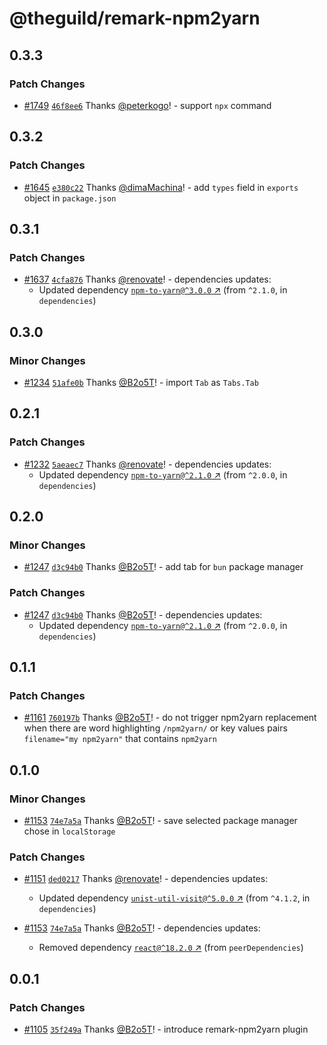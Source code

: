 # @theguild/remark-npm2yarn

## 0.3.3

### Patch Changes

- [#1749](https://github.com/the-guild-org/docs/pull/1749)
  [`46f8ee6`](https://github.com/the-guild-org/docs/commit/46f8ee682a30931ae568bc8e42ea0dbda7972668)
  Thanks [@peterkogo](https://github.com/peterkogo)! - support `npx` command

## 0.3.2

### Patch Changes

- [#1645](https://github.com/the-guild-org/docs/pull/1645)
  [`e380c22`](https://github.com/the-guild-org/docs/commit/e380c22d103bfbb6d0479615de12a13b5a42b409)
  Thanks [@dimaMachina](https://github.com/dimaMachina)! - add `types` field in `exports` object in
  `package.json`

## 0.3.1

### Patch Changes

- [#1637](https://github.com/the-guild-org/docs/pull/1637)
  [`4cfa876`](https://github.com/the-guild-org/docs/commit/4cfa8762897de43d92b29e92da10da21e6a90b1f)
  Thanks [@renovate](https://github.com/apps/renovate)! - dependencies updates:
  - Updated dependency [`npm-to-yarn@^3.0.0` ↗︎](https://www.npmjs.com/package/npm-to-yarn/v/3.0.0)
    (from `^2.1.0`, in `dependencies`)

## 0.3.0

### Minor Changes

- [#1234](https://github.com/the-guild-org/docs/pull/1234)
  [`51afe0b`](https://github.com/the-guild-org/docs/commit/51afe0bed8dbb065645dc88c879a5d8405f28e0f)
  Thanks [@B2o5T](https://github.com/B2o5T)! - import `Tab` as `Tabs.Tab`

## 0.2.1

### Patch Changes

- [#1232](https://github.com/the-guild-org/docs/pull/1232)
  [`5aeaec7`](https://github.com/the-guild-org/docs/commit/5aeaec777a6c5280c7e0f387502d8671ccddf148)
  Thanks [@renovate](https://github.com/apps/renovate)! - dependencies updates:
  - Updated dependency [`npm-to-yarn@^2.1.0` ↗︎](https://www.npmjs.com/package/npm-to-yarn/v/2.1.0)
    (from `^2.0.0`, in `dependencies`)

## 0.2.0

### Minor Changes

- [#1247](https://github.com/the-guild-org/docs/pull/1247)
  [`d3c94b0`](https://github.com/the-guild-org/docs/commit/d3c94b03e620e71e0ef5781afc0c9e8304ae0dfe)
  Thanks [@B2o5T](https://github.com/B2o5T)! - add tab for `bun` package manager

### Patch Changes

- [#1247](https://github.com/the-guild-org/docs/pull/1247)
  [`d3c94b0`](https://github.com/the-guild-org/docs/commit/d3c94b03e620e71e0ef5781afc0c9e8304ae0dfe)
  Thanks [@B2o5T](https://github.com/B2o5T)! - dependencies updates:
  - Updated dependency [`npm-to-yarn@^2.1.0` ↗︎](https://www.npmjs.com/package/npm-to-yarn/v/2.1.0)
    (from `^2.0.0`, in `dependencies`)

## 0.1.1

### Patch Changes

- [#1161](https://github.com/the-guild-org/docs/pull/1161)
  [`760197b`](https://github.com/the-guild-org/docs/commit/760197bbcde931e17d6033a18c1a0724e10e2c4e)
  Thanks [@B2o5T](https://github.com/B2o5T)! - do not trigger npm2yarn replacement when there are
  word highlighting `/npm2yarn/` or key values pairs `filename="my npm2yarn"` that contains
  `npm2yarn`

## 0.1.0

### Minor Changes

- [#1153](https://github.com/the-guild-org/docs/pull/1153)
  [`74e7a5a`](https://github.com/the-guild-org/docs/commit/74e7a5a7f25733166d5657a5b724dc0a8f35e03b)
  Thanks [@B2o5T](https://github.com/B2o5T)! - save selected package manager chose in `localStorage`

### Patch Changes

- [#1151](https://github.com/the-guild-org/docs/pull/1151)
  [`ded0217`](https://github.com/the-guild-org/docs/commit/ded0217953ea3d430a87db4349a4f199ad6de63a)
  Thanks [@renovate](https://github.com/apps/renovate)! - dependencies updates:

  - Updated dependency
    [`unist-util-visit@^5.0.0` ↗︎](https://www.npmjs.com/package/unist-util-visit/v/5.0.0) (from
    `^4.1.2`, in `dependencies`)

- [#1153](https://github.com/the-guild-org/docs/pull/1153)
  [`74e7a5a`](https://github.com/the-guild-org/docs/commit/74e7a5a7f25733166d5657a5b724dc0a8f35e03b)
  Thanks [@B2o5T](https://github.com/B2o5T)! - dependencies updates:
  - Removed dependency [`react@^18.2.0` ↗︎](https://www.npmjs.com/package/react/v/18.2.0) (from
    `peerDependencies`)

## 0.0.1

### Patch Changes

- [#1105](https://github.com/the-guild-org/docs/pull/1105)
  [`35f249a`](https://github.com/the-guild-org/docs/commit/35f249a4dd0803596afd34cd450a682b5f625557)
  Thanks [@B2o5T](https://github.com/B2o5T)! - introduce remark-npm2yarn plugin
